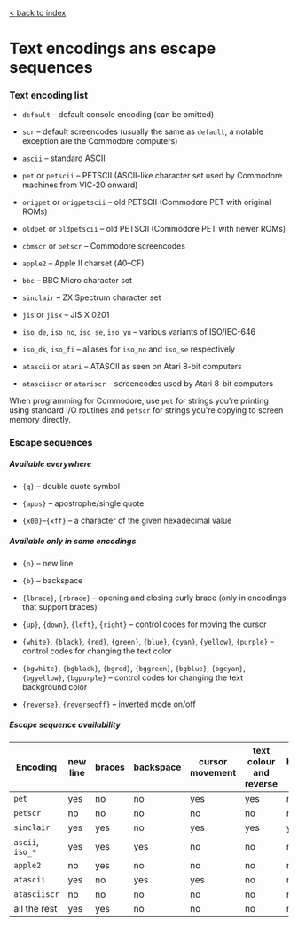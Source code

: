 [< back to index](../README.md)

# Text encodings ans escape sequences

### Text encoding list

* `default` – default console encoding (can be omitted)

* `scr` – default screencodes
(usually the same as `default`, a notable exception are the Commodore computers)

* `ascii` – standard ASCII

* `pet` or `petscii` – PETSCII (ASCII-like character set used by Commodore machines from VIC-20 onward)

* `origpet` or `origpetscii` – old PETSCII (Commodore PET with original ROMs)

* `oldpet` or `oldpetscii` – old PETSCII (Commodore PET with newer ROMs)

* `cbmscr` or `petscr` – Commodore screencodes

* `apple2` – Apple II charset ($A0–$CF)

* `bbc` – BBC Micro character set

* `sinclair` – ZX Spectrum character set

* `jis` or `jisx` – JIS X 0201

* `iso_de`, `iso_no`, `iso_se`, `iso_yu` – various variants of ISO/IEC-646
 
* `iso_dk`, `iso_fi` – aliases for `iso_no` and `iso_se` respectively
 
* `atascii` or `atari` – ATASCII as seen on Atari 8-bit computers
 
* `atasciiscr` or `atariscr` – screencodes used by Atari 8-bit computers

When programming for Commodore,
use `pet` for strings you're printing using standard I/O routines
and `petscr` for strings you're copying to screen memory directly.

### Escape sequences

##### Available everywhere

* `{q}` – double quote symbol

* `{apos}` – apostrophe/single quote

* `{x00}`–`{xff}` – a character of the given hexadecimal value

##### Available only in some encodings

* `{n}` – new line

* `{b}` – backspace

* `{lbrace}`, `{rbrace}` – opening and closing curly brace (only in encodings that support braces)

* `{up}`, `{down}`, `{left}`, `{right}` – control codes for moving the cursor

* `{white}`, `{black}`, `{red}`, `{green}`, `{blue}`, `{cyan}`, `{yellow}`, `{purple}` – 
control codes for changing the text color

* `{bgwhite}`, `{bgblack}`, `{bgred}`, `{bggreen}`, `{bgblue}`, `{bgcyan}`, `{bgyellow}`, `{bgpurple}` – 
control codes for changing the text background color

* `{reverse}`, `{reverseoff}` – inverted mode on/off

##### Escape sequence availability

Encoding | new line | braces | backspace | cursor movement | text colour and reverse | background colour  
--|--|--|--|--|--|--  
`pet`              | yes | no  | no  | yes | yes | no  
`petscr`           | no  | no  | no  | no  | no  | no  
`sinclair`         | yes | yes | no  | yes | yes | yes  
`ascii`, `iso_*`   | yes | yes | yes | no  | no  | no  
`apple2`           | no  | yes | no  | no  | no  | no  
`atascii`          | yes | no  | yes | yes | no  | no  
`atasciiscr`       | no  | no  | no  | no  | no  | no  
all the rest       | yes | yes | no  | no  | no  | no
